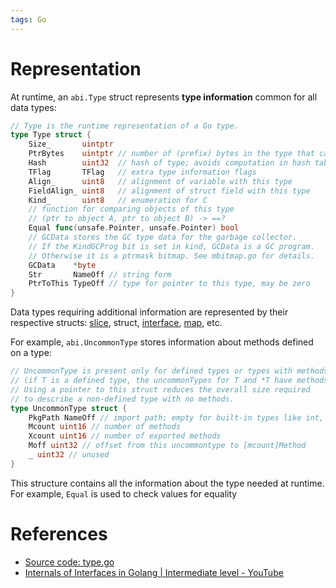 ```yaml
---
tags: Go
---
```


# Representation

At runtime, an `abi.Type` struct represents **type information** common for all data types:

```go
// Type is the runtime representation of a Go type.
type Type struct {
	Size_       uintptr
	PtrBytes    uintptr // number of (prefix) bytes in the type that can contain pointers
	Hash        uint32  // hash of type; avoids computation in hash tables
	TFlag       TFlag   // extra type information flags
	Align_      uint8   // alignment of variable with this type
	FieldAlign_ uint8   // alignment of struct field with this type
	Kind_       uint8   // enumeration for C
	// function for comparing objects of this type
	// (ptr to object A, ptr to object B) -> ==?
	Equal func(unsafe.Pointer, unsafe.Pointer) bool
	// GCData stores the GC type data for the garbage collector.
	// If the KindGCProg bit is set in kind, GCData is a GC program.
	// Otherwise it is a ptrmask bitmap. See mbitmap.go for details.
	GCData    *byte
	Str       NameOff // string form
	PtrToThis TypeOff // type for pointer to this type, may be zero
}
```

Data types requiring additional information are represented by their respective structs: [slice](Go%20Slices%20Internals.md), struct, [interface](Go%20Interfaces%20Internals.md), [map](Go%20Maps%20Internals.md), etc.

For example, `abi.UncommonType` stores information about methods defined on a type:

```go
// UncommonType is present only for defined types or types with methods
// (if T is a defined type, the uncommonTypes for T and *T have methods).
// Using a pointer to this struct reduces the overall size required
// to describe a non-defined type with no methods.
type UncommonType struct {
	PkgPath NameOff // import path; empty for built-in types like int, string
	Mcount uint16 // number of methods
	Xcount uint16 // number of exported methods
	Moff uint32 // offset from this uncommontype to [mcount]Method
	_ uint32 // unused
}
```

This structure contains all the information about the type needed at runtime. For example, `Equal` is used to check values for equality

# References

- [Source code: type.go](https://github.com/golang/go/blob/master/src/internal/abi/type.go)
- [Internals of Interfaces in Golang | Intermediate level - YouTube](https://youtu.be/x87Cs9vU4Fk?si=xYrKUEtrWuPlMCTC)
